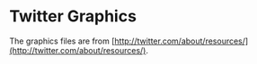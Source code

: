 Twitter Graphics
================

The graphics files are from [http://twitter.com/about/resources/](http://twitter.com/about/resources/).
